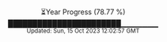 <p align="center">
⏳Year Progress (78.77 %) <br>
███████████████████████▁▁▁▁▁▁▁ <br>
<sub>Updated: Sun, 15 Oct 2023 12:02:57 GMT</sub>
</p>

